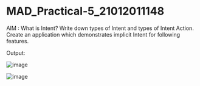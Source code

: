 # MAD_Practical-5_21012011148

AIM : What is Intent? Write down types of Intent and types of Intent Action. Create an application which demonstrates implicit Intent for following features.

Output:

![image](https://github.com/Rutul5440/MAD_Practical-5_21012011148/assets/121927117/c532f050-630a-4661-baa3-1656e2c65eef)

![image](https://github.com/Rutul5440/MAD_Practical-5_21012011148/assets/121927117/b7f065b5-4aaa-4696-8736-87324c386cc5)
